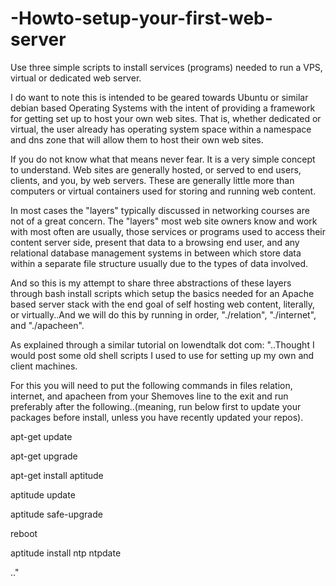 # -Howto-setup-your-first-web-server
Use three simple scripts to install services (programs) needed to run a VPS, virtual or dedicated web server.

I do want to note this is intended to be geared towards Ubuntu or similar debian based Operating Systems with the intent of providing a framework for getting set up to host your own web sites. That is, whether dedicated or virtual, the user already has operating system space within a namespace and dns zone that will allow them to host their own web sites.


If you do not know what that means never fear. It is a very simple concept to understand. Web sites are generally hosted, or served to end users, clients, and you, by web servers. These are generally little more than computers or virtual containers used for storing and running web content.


In most cases the "layers" typically discussed in networking courses are not of a great concern. The "layers" most web site owners know and work with most often are usually, those services or programs used to access their content server side, present that data to a browsing end user, and any relational database management systems in between which store data within a separate file structure usually due to the types of data involved.



And so this is my attempt to share three abstractions of these layers through bash install scripts which setup the basics needed for an Apache based server stack with the end goal of self hosting web content, literally, or virtually..And we will do this by running in order, "./relation", "./internet", and "./apacheen".

As explained through a similar tutorial on lowendtalk dot com: "..Thought I would post some old shell scripts I used to use for setting up my own and client machines.


For this you will need to put the following commands in files relation, internet, and apacheen from your Shemoves line to the exit and run preferably after the following..(meaning, run below first to update your packages before install, unless you have recently updated your repos).



apt-get update

apt-get upgrade

apt-get install aptitude

aptitude update

aptitude safe-upgrade

reboot

aptitude install ntp ntpdate

.."



